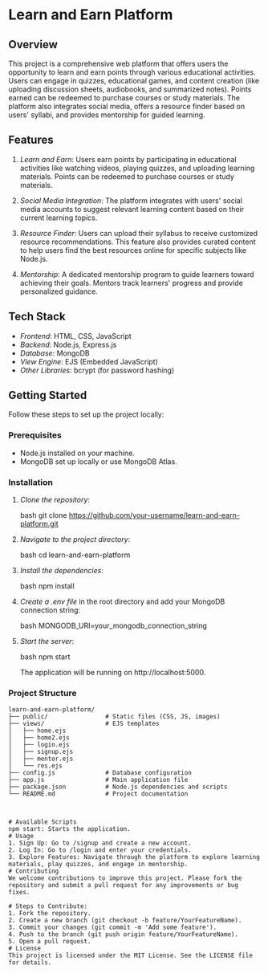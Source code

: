 # Learn and Earn Platform

## Overview

This project is a comprehensive web platform that offers users the opportunity to learn and earn points through various educational activities. Users can engage in quizzes, educational games, and content creation (like uploading discussion sheets, audiobooks, and summarized notes). Points earned can be redeemed to purchase courses or study materials. The platform also integrates social media, offers a resource finder based on users' syllabi, and provides mentorship for guided learning.

## Features

1. *Learn and Earn*: Users earn points by participating in educational activities like watching videos, playing quizzes, and uploading learning materials. Points can be redeemed to purchase courses or study materials.

2. *Social Media Integration*: The platform integrates with users' social media accounts to suggest relevant learning content based on their current learning topics.

3. *Resource Finder*: Users can upload their syllabus to receive customized resource recommendations. This feature also provides curated content to help users find the best resources online for specific subjects like Node.js.

4. *Mentorship*: A dedicated mentorship program to guide learners toward achieving their goals. Mentors track learners' progress and provide personalized guidance.

## Tech Stack

- *Frontend*: HTML, CSS, JavaScript
- *Backend*: Node.js, Express.js
- *Database*: MongoDB
- *View Engine*: EJS (Embedded JavaScript)
- *Other Libraries*: bcrypt (for password hashing)

## Getting Started

Follow these steps to set up the project locally:

### Prerequisites

- Node.js installed on your machine.
- MongoDB set up locally or use MongoDB Atlas.

### Installation

1. *Clone the repository*:

    bash
    git clone https://github.com/your-username/learn-and-earn-platform.git
    

2. *Navigate to the project directory*:

    bash
    cd learn-and-earn-platform
    

3. *Install the dependencies*:

    bash
    npm install
    

4. *Create a .env file* in the root directory and add your MongoDB connection string:

    bash
    MONGODB_URI=your_mongodb_connection_string
    

5. *Start the server*:

    bash
    npm start
    

   The application will be running on http://localhost:5000.

### Project Structure

```plaintext
learn-and-earn-platform/
├── public/                # Static files (CSS, JS, images)
├── views/                 # EJS templates
│   ├── home.ejs
│   ├── home2.ejs
│   ├── login.ejs
│   ├── signup.ejs
│   ├── mentor.ejs
│   └── res.ejs
├── config.js              # Database configuration
├── app.js                 # Main application file
├── package.json           # Node.js dependencies and scripts
└── README.md              # Project documentation



# Available Scripts
npm start: Starts the application.
# Usage
1. Sign Up: Go to /signup and create a new account.
2. Log In: Go to /login and enter your credentials.
3. Explore Features: Navigate through the platform to explore learning materials, play quizzes, and engage in mentorship.
# Contributing
We welcome contributions to improve this project. Please fork the repository and submit a pull request for any improvements or bug fixes.

# Steps to Contribute:
1. Fork the repository.
2. Create a new branch (git checkout -b feature/YourFeatureName).
3. Commit your changes (git commit -m 'Add some feature').
4. Push to the branch (git push origin feature/YourFeatureName).
5. Open a pull request.
# License
This project is licensed under the MIT License. See the LICENSE file for details.

